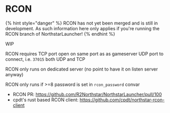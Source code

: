 # RCON

{% hint style="danger" %}
RCON has not yet been merged and is still in development. As such information here only applies if you're running the RCON branch of NorthstarLauncher!
{% endhint %}

WIP

RCON requires TCP port open on same port as as gameserver UDP port to connect, i.e. `37015` both UDP and TCP

RCON only runs on dedicated server (no point to have it on listen server anyway)

RCON only runs if >=8 password is set in `rcon_password` convar

- RCON PR: https://github.com/R2Northstar/NorthstarLauncher/pull/100
- cpdt's rust based RCON client: https://github.com/cpdt/northstar-rcon-client


